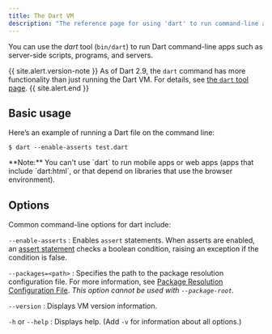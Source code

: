 ```yaml
---
title: The Dart VM
description: "The reference page for using 'dart' to run command-line apps."
---
```


You can use the _dart_ tool (`bin/dart`) to run Dart command-line apps such as
server-side scripts, programs, and servers.

{{ site.alert.version-note }}
  As of Dart 2.9, the `dart` command has more functionality
  than just running the Dart VM.
  For details, see [the `dart` tool page][dart-tool].
{{ site.alert.end }}

[dart-tool]: /tools/dart-tool


## Basic usage

Here’s an example of running a Dart file on the command line:

```terminal
$ dart --enable-asserts test.dart
```

<aside class="alert alert-info" markdown="1">
**Note:** You can't use `dart` to run mobile apps or web apps
(apps that include `dart:html`, or that depend on libraries
that use the browser environment).
</aside>

## Options

Common command-line options for dart include:

`--enable-asserts`
: Enables `assert` statements. When asserts are enabled, an
  [assert statement](/guides/language/language-tour#assert)
  checks a boolean condition, raising an exception if the condition is false.

`--packages=<path>`
: Specifies the path to the package resolution configuration file.
  For more information, see
  [Package Resolution Configuration File](https://github.com/lrhn/dep-pkgspec/blob/master/DEP-pkgspec.md).
  _This option cannot be used with `--package-root`._

`--version`
: Displays VM version information.

`-h` or `--help`
: Displays help. (Add `-v` for information about all options.)
